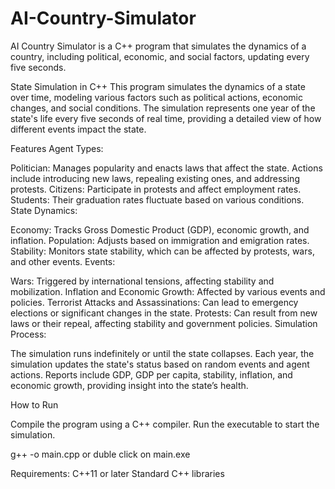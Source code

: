 # AI-Country-Simulator
AI Country Simulator is a C++ program that simulates the dynamics of a country, including political, economic, and social factors, updating every five seconds.

State Simulation in C++
This program simulates the dynamics of a state over time, modeling various factors such as political actions, economic changes, and social conditions. The simulation represents one year of the state's life every five seconds of real time, providing a detailed view of how different events impact the state.

Features
Agent Types:

Politician: Manages popularity and enacts laws that affect the state. Actions include introducing new laws, repealing existing ones, and addressing protests.
Citizens: Participate in protests and affect employment rates.
Students: Their graduation rates fluctuate based on various conditions.
State Dynamics:

Economy: Tracks Gross Domestic Product (GDP), economic growth, and inflation.
Population: Adjusts based on immigration and emigration rates.
Stability: Monitors state stability, which can be affected by protests, wars, and other events.
Events:

Wars: Triggered by international tensions, affecting stability and mobilization.
Inflation and Economic Growth: Affected by various events and policies.
Terrorist Attacks and Assassinations: Can lead to emergency elections or significant changes in the state.
Protests: Can result from new laws or their repeal, affecting stability and government policies.
Simulation Process:

The simulation runs indefinitely or until the state collapses. Each year, the simulation updates the state's status based on random events and agent actions.
Reports include GDP, GDP per capita, stability, inflation, and economic growth, providing insight into the state’s health.

How to Run

Compile the program using a C++ compiler.
Run the executable to start the simulation.

g++ -o main.cpp
or duble click on main.exe


Requirements:
C++11 or later
Standard C++ libraries
